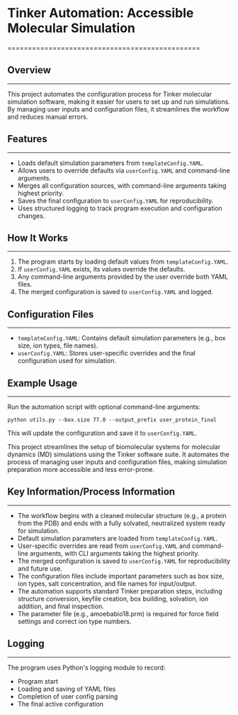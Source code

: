 
# Tinker Automation: Accessible Molecular Simulation
===============================================

## Overview
--------
This project automates the configuration process for Tinker molecular simulation software, making it easier for users to set up and run simulations. By managing user inputs and configuration files, it streamlines the workflow and reduces manual errors.

## Features
--------
- Loads default simulation parameters from `templateConfig.YAML`.
- Allows users to override defaults via `userConfig.YAML` and command-line arguments.
- Merges all configuration sources, with command-line arguments taking highest priority.
- Saves the final configuration to `userConfig.YAML` for reproducibility.
- Uses structured logging to track program execution and configuration changes.

## How It Works
------------
1. The program starts by loading default values from `templateConfig.YAML`.
2. If `userConfig.YAML` exists, its values override the defaults.
3. Any command-line arguments provided by the user override both YAML files.
4. The merged configuration is saved to `userConfig.YAML` and logged.

## Configuration Files
------------------
- `templateConfig.YAML`: Contains default simulation parameters (e.g., box size, ion types, file names).
- `userConfig.YAML`: Stores user-specific overrides and the final configuration used for simulation.

## Example Usage
-------------
Run the automation script with optional command-line arguments:

    python utils.py --box.size 77.0 --output_prefix user_protein_final

This will update the configuration and save it to `userConfig.YAML`.

This project streamlines the setup of biomolecular systems for molecular dynamics (MD) simulations using the Tinker software suite. It automates the process of managing user inputs and configuration files, making simulation preparation more accessible and less error-prone.

## Key Information/Process Information
---------------
- The workflow begins with a cleaned molecular structure (e.g., a protein from the PDB) and ends with a fully solvated, neutralized system ready for simulation.
- Default simulation parameters are loaded from `templateConfig.YAML`.
- User-specific overrides are read from `userConfig.YAML` and command-line arguments, with CLI arguments taking the highest priority.
- The merged configuration is saved to `userConfig.YAML` for reproducibility and future use.
- The configuration files include important parameters such as box size, ion types, salt concentration, and file names for input/output.
- The automation supports standard Tinker preparation steps, including structure conversion, keyfile creation, box building, solvation, ion addition, and final inspection.
- The parameter file (e.g., amoebabio18.prm) is required for force field settings and correct ion type numbers.

## Logging
-------
The program uses Python's logging module to record:
- Program start
- Loading and saving of YAML files
- Completion of user config parsing
- The final active configuration
